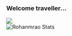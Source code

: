 ### Welcome traveller...

![](https://komarev.com/ghpvc/?username=Rohanmrao&color=green)<br>
![Rohanmrao Stats](https://github-readme-stats.vercel.app/api?username=Rohanmrao&show=&show=reviews,discussions_started,discussions_answered,prs_merged,prs_merged_percentage_icons=true&theme=chartreuse-dark)

<!--
**Rohanmrao/Rohanmrao** is a ✨ _special_ ✨ repository because its `README.md` (this file) appears on your GitHub profile.

Here are some ideas to get you started:

- 🔭 I’m currently working on ...
- 🌱 I’m currently learning ...
- 👯 I’m looking to collaborate on ...
- 🤔 I’m looking for help with ...
- 💬 Ask me about ...
- 📫 How to reach me: ...
- 😄 Pronouns: ...
- ⚡ Fun fact: ...
-->
